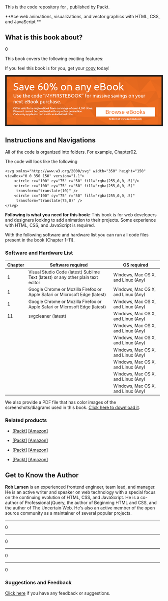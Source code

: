 # 

<a href="https://www.packtpub.com/web-development/mastering-svg?utm_source=github&utm_medium=repository&utm_campaign="><img src="" alt="" height="256px" align="right"></a>

This is the code repository for [](https://www.packtpub.com/web-development/mastering-svg?utm_source=github&utm_medium=repository&utm_campaign=), published by Packt.

**Ace web animations, visualizations, and vector graphics with HTML, CSS, and JavaScript	**

## What is this book about?
0

This book covers the following exciting features:


If you feel this book is for you, get your [copy](https://www.amazon.com/dp/1788626745) today!

<a href="https://www.packtpub.com/?utm_source=github&utm_medium=banner&utm_campaign=GitHubBanner"><img src="https://raw.githubusercontent.com/PacktPublishing/GitHub/master/GitHub.png" 
alt="https://www.packtpub.com/" border="5" /></a>

## Instructions and Navigations
All of the code is organized into folders. For example, Chapter02.

The code will look like the following:
```
<svg xmlns="http://www.w3.org/2000/svg" width="350" height="150" viewBox="0 0 350 150" version="1.1">
    <circle cx="100" cy="75" r="50" fill="rgba(255,0,0,.5)"/>
    <circle cx="100" cy="75" r="50" fill="rgba(255,0,0,.5)" 
     transform="translate(10)" />
    <circle cx="100" cy="75" r="50" fill="rgba(255,0,0,.5)" 
     transform="translate(75,0)" />
</svg>
```

**Following is what you need for this book:**
This book is for web developers and designers looking to add animation to their projects. Some experience with HTML, CSS, and JavaScript is required.

With the following software and hardware list you can run all code files present in the book (Chapter 1-11).
### Software and Hardware List
| Chapter | Software required | OS required |
| -------- | ------------------------------------ | ----------------------------------- |
| 1 | Visual Studio Code (latest) Sublime Text (latest) or any other plain text editor | Windows, Mac OS X, and Linux (Any) |
| 1 | Google Chrome or Mozilla Firefox or Apple Safari or Microsoft Edge (latest) | Windows, Mac OS X, and Linux (Any) |
| 1 | Google Chrome or Mozilla Firefox  or Apple Safari or Microsoft Edge (latest) | Windows, Mac OS X, and Linux (Any) |
| 11 | svgcleaner (latest) | Windows, Mac OS X, and Linux (Any) |
|  |  | Windows, Mac OS X, and Linux (Any) |
|  |  | Windows, Mac OS X, and Linux (Any) |
|  |  | Windows, Mac OS X, and Linux (Any) |
|  |  | Windows, Mac OS X, and Linux (Any) |
|  |  | Windows, Mac OS X, and Linux (Any) |
|  |  | Windows, Mac OS X, and Linux (Any) |

We also provide a PDF file that has color images of the screenshots/diagrams used in this book. [Click here to download it](https://www.packtpub.com/sites/default/files/downloads/9781788626743_ColorImages.pdf).

### Related products
*  [[Packt]](https://www.packtpub.com/web-development/learn-threejs-third-edition?utm_source=github&utm_medium=repository&utm_campaign=) [[Amazon]](https://www.amazon.com/dp/1788833287)

*  [[Packt]](https://www.packtpub.com/web-development/hands-uxui-design-developers?utm_source=github&utm_medium=repository&utm_campaign=) [[Amazon]](https://www.amazon.com/dp/1788626699)

*  [[Packt]]() [[Amazon]](https://www.amazon.com/dp/)

*  [[Packt]]() [[Amazon]](https://www.amazon.com/dp/)

## Get to Know the Author
**Rob Larsen**
is an experienced frontend engineer, team lead, and manager. He is an active writer and speaker on web technology with a special focus on the continuing evolution of HTML, CSS, and JavaScript. 
He is a co-author of Professional jQuery, the author of Beginning HTML and CSS, and the author of The Uncertain Web. He's also an active member of the open source community as a maintainer of several popular projects.

****
0

****
0

****
0

****
0


### Suggestions and Feedback
[Click here](https://docs.google.com/forms/d/e/1FAIpQLSdy7dATC6QmEL81FIUuymZ0Wy9vH1jHkvpY57OiMeKGqib_Ow/viewform) if you have any feedback or suggestions.


